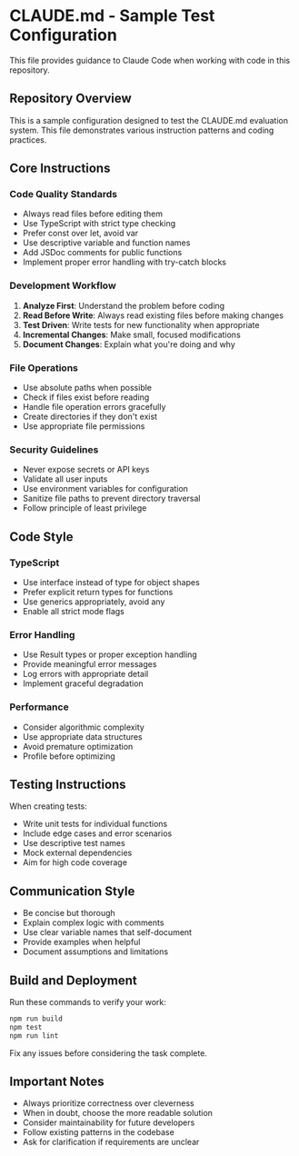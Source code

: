 # CLAUDE.md - Sample Test Configuration

This file provides guidance to Claude Code when working with code in this repository.

## Repository Overview

This is a sample configuration designed to test the CLAUDE.md evaluation system. This file demonstrates various instruction patterns and coding practices.

## Core Instructions

### Code Quality Standards
- Always read files before editing them
- Use TypeScript with strict type checking
- Prefer const over let, avoid var
- Use descriptive variable and function names
- Add JSDoc comments for public functions
- Implement proper error handling with try-catch blocks

### Development Workflow
1. **Analyze First**: Understand the problem before coding
2. **Read Before Write**: Always read existing files before making changes
3. **Test Driven**: Write tests for new functionality when appropriate
4. **Incremental Changes**: Make small, focused modifications
5. **Document Changes**: Explain what you're doing and why

### File Operations
- Use absolute paths when possible
- Check if files exist before reading
- Handle file operation errors gracefully
- Create directories if they don't exist
- Use appropriate file permissions

### Security Guidelines
- Never expose secrets or API keys
- Validate all user inputs
- Use environment variables for configuration
- Sanitize file paths to prevent directory traversal
- Follow principle of least privilege

## Code Style

### TypeScript
- Use interface instead of type for object shapes
- Prefer explicit return types for functions
- Use generics appropriately, avoid any
- Enable all strict mode flags

### Error Handling
- Use Result types or proper exception handling
- Provide meaningful error messages
- Log errors with appropriate detail
- Implement graceful degradation

### Performance
- Consider algorithmic complexity
- Use appropriate data structures
- Avoid premature optimization
- Profile before optimizing

## Testing Instructions

When creating tests:
- Write unit tests for individual functions
- Include edge cases and error scenarios
- Use descriptive test names
- Mock external dependencies
- Aim for high code coverage

## Communication Style

- Be concise but thorough
- Explain complex logic with comments
- Use clear variable names that self-document
- Provide examples when helpful
- Document assumptions and limitations

## Build and Deployment

Run these commands to verify your work:
```bash
npm run build
npm test
npm run lint
```

Fix any issues before considering the task complete.

## Important Notes

- Always prioritize correctness over cleverness
- When in doubt, choose the more readable solution
- Consider maintainability for future developers
- Follow existing patterns in the codebase
- Ask for clarification if requirements are unclear